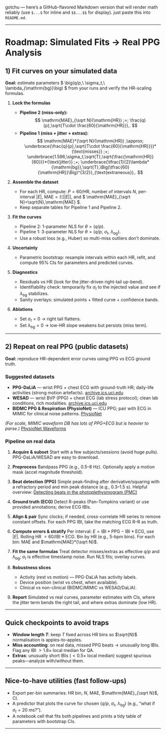 gotchu — here’s a GitHub-flavored Markdown version that will render math reliably (use `$...$` for inline and `$$...$$` for display). just paste this into `README.md`.

---

# Roadmap: Simulated Fits → Real PPG Analysis

## 1) Fit curves on your **simulated** data

**Goal:** estimate parameters $ \big(q/p,\ \sigma_t,\ \lambda_{\mathrm{bg}}\big) $ from your runs and verify the HR-scaling formulas.

1. **Lock the formulas**

   * **Pipeline 2 (miss-only):**
     $$ \mathrm{MAE}_{\sqrt N}(\mathrm{HR}) ;=; \frac{q}{p},\sqrt{T\cdot \frac{60}{\mathrm{HR}}},. $$
   * **Pipeline 1 (miss + jitter + extras):**
     $$
     \mathrm{MAE}*{\sqrt N}(\mathrm{HR}) ;\approx;
     \underbrace{\frac{q}{p},\sqrt{T\cdot \frac{60}{\mathrm{HR}}}}*{\text{misses}}
     ;+;
     \underbrace{1.596,\sigma_t,\sqrt{T},\sqrt{\frac{\mathrm{HR}}{60}}}*{\text{jitter}}
     ;+;
     \underbrace{\tfrac{1}{2}\lambda*{\mathrm{bg}},\sqrt{T},\Big(\tfrac{60}{\mathrm{HR}}\Big)^{3/2}}_{\text{extraneous}},.
     $$

2. **Assemble the dataset**

   * For each HR, compute: $P=60/\mathrm{HR}$, number of intervals $N$, per-interval $|E|$, $\mathrm{MAE}=\mathbb{E}[|E|]$, and
     $ \mathrm{MAE}_{\sqrt N}=\sqrt{N},\mathrm{MAE} $.
   * Keep separate tables for Pipeline 1 and Pipeline 2.

3. **Fit the curves**

   * Pipeline 2: 1-parameter NLS for $\theta=(q/p)$.
   * Pipeline 1: 3-parameter NLS for $\theta=(q/p,\ \sigma_t,\ \lambda_{\mathrm{bg}})$.
   * Use a robust loss (e.g., Huber) so multi-miss outliers don’t dominate.

4. **Uncertainty**

   * Parametric bootstrap: resample intervals within each HR, refit, and compute 95% CIs for parameters and predicted curves.

5. **Diagnostics**

   * Residuals vs HR (look for the jitter-driven right-tail up-bend).
   * Identifiability check: temporarily fix $\sigma_t$ to the injected value and see if $\lambda_{\mathrm{bg}}$ stabilizes.
   * Sanity overlays: simulated points + fitted curve + confidence bands.

6. **Ablations**

   * Set $\sigma_t=0$ → right tail flattens.
   * Set $\lambda_{\mathrm{bg}}=0$ → low-HR slope weakens but persists (miss term).

---

## 2) Repeat on **real PPG** (public datasets)

**Goal:** reproduce HR-dependent error curves using PPG vs ECG ground truth.

### Suggested datasets

* **PPG-DaLiA** — wrist PPG + chest ECG with ground-truth HR; daily-life activities (strong motion artefacts).
  [archive.ics.uci.edu](https://archive.ics.uci.edu/ml/datasets/PPG-DaLiA)
* **WESAD** — wrist BVP (PPG) + chest ECG (lab stress protocol); clean lab conditions, rich modalities.
  [archive.ics.uci.edu](https://archive.ics.uci.edu/ml/datasets/WESAD%2B%28Wearable%2BStress%2Band%2BAffect%2BDetection%29)
* **BIDMC PPG & Respiration (PhysioNet)** — ICU PPG; pair with ECG in MIMIC for clinical noise patterns.
  [PhysioNet](https://physionet.org/content/bidmc/)

*(For scale, MIMIC waveform DB has lots of PPG+ECG but is heavier to parse.)*
[PhysioNet Waveforms](https://physionet.org/content/?topic=waveform)

### Pipeline on real data

1. **Acquire & subset**
   Start with a few subjects/sessions (avoid huge pulls). PPG-DaLiA/WESAD are easy to download.

2. **Preprocess**
   Bandpass PPG (e.g., 0.5–8 Hz). Optionally apply a motion mask (accel magnitude threshold).

3. **Beat detection (PPG)**
   Simple peak-finding after derivative/squaring with a refractory period and min peak distance (e.g., 0.3–1.5 s).
   Helpful overview: [Detecting beats in the photoplethysmogram (PMC)](https://pmc.ncbi.nlm.nih.gov/articles/PMC9393905/)

4. **Ground truth (ECG)**
   Detect R-peaks (Pan–Tompkins variant) or use provided annotations; derive ECG IBIs.

5. **Align & pair**
   Sync clocks; if needed, cross-correlate HR series to remove constant offsets.
   For each PPG IBI, take the matching ECG R–R as truth.

6. **Compute errors & stratify**
   Per interval: $E = \mathrm{IBI}*{\mathrm{PPG}} - \mathrm{IBI}*{\mathrm{ECG}}$, use $|E|$.
   Rolling HR $= 60/\mathrm{IBI}*{\mathrm{ECG}}$.
   Bin by HR (e.g., 5-bpm bins). For each bin: MAE and $\mathrm{MAE}*{\sqrt N}$.

7. **Fit the same formulas**
   Treat detector misses/extras as effective $q/p$ and $\lambda_{\mathrm{bg}}$; $\sigma_t$ is effective timestamp noise.
   Run NLS fits; overlay curves.

8. **Robustness slices**

   * Activity (rest vs motion) — PPG-DaLiA has activity labels.
   * Device position (wrist vs chest, when available).
   * Clinical vs non-clinical (BIDMC/MIMIC vs WESAD/DaLiA).

9. **Report**
   Simulated vs real curves, parameter estimates with CIs, where the jitter term bends the right tail, and where extras dominate (low HR).

---

## Quick checkpoints to avoid traps

* **Window length $T$**: keep $T$ fixed across HR bins so $\sqrt{N}$ normalisation is apples-to-apples.
* **Miss accounting**: on real data, missed PPG beats → unusually long IBIs. Flag any IBI $> 1.8\times$ local median for QA.
* **Extras**: unusually short IBIs ($< 0.5\times$ local median) suggest spurious peaks—analyze with/without them.

---

## Nice-to-have utilities (fast follow-ups)

* Export per-bin summaries: HR bin, $N$, MAE, $\mathrm{MAE}_{\sqrt N}$, CI.
* A predictor that plots the curve for chosen $(q/p,\ \sigma_t,\ \lambda_{\mathrm{bg}})$ (e.g., “what if $\sigma_t=20$ ms?”).
* A notebook cell that fits both pipelines and prints a tidy table of parameters with bootstrap CIs.

---

